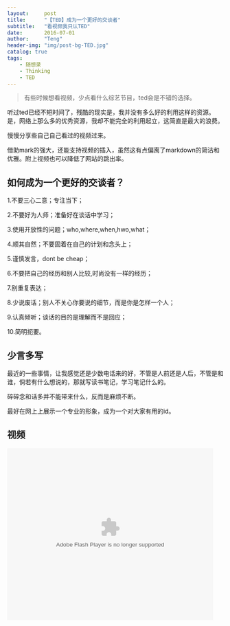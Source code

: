 ```yaml
---
layout:     post
title:      "【TED】成为一个更好的交谈者"
subtitle:   "看视频我只认TED"
date:       2016-07-01
author:     "Teng"
header-img: "img/post-bg-TED.jpg"
catalog: true
tags:
    - 随想录
    - Thinking
    - TED
---
```

> 有些时候想看视频，少点看什么综艺节目，ted会是不错的选择。

听过ted已经不短时间了，残酷的现实是，我并没有多么好的利用这样的资源。是，网络上那么多的优秀资源，我却不能完全的利用起立，这简直是最大的浪费。

慢慢分享些自己自己看过的视频过来。

借助mark的强大，还能支持视频的插入，虽然这有点偏离了markdown的简洁和优雅。附上视频也可以降低了网站的跳出率。

## 如何成为一个更好的交谈者？

  1.不要三心二意；专注当下；

  2.不要好为人师；准备好在谈话中学习；

  3.使用开放性的问题；who,where,when,hwo,what；

  4.顺其自然；不要固着在自己的计划和念头上；

  5.谨慎发言，dont be cheap；

  6.不要把自己的经历和别人比较,时尚没有一样的经历；

  7.别重复表达；

  8.少说废话；别人不关心你要说的细节，而是你是怎样一个人；

  9.认真倾听；谈话的目的是理解而不是回应；

  10.简明扼要。

## 少言多写

最近的一些事情，让我感觉还是少数电话来的好，不管是人前还是人后，不管是和谁，倘若有什么想说的，那就写读书笔记，学习笔记什么的。

碎碎念和话多并不能带来什么，反而是麻烦不断。

最好在网上上展示一个专业的形象，成为一个对大家有用的id。 

## 视频

<embed src="http://player.youku.com/player.php/Type/Folder/Fid/27054727/Ob/1/sid/XMTUzMDIyNzI4MA==/v.swf" quality="high" width="480" height="400" align="middle" allowScriptAccess="always" allowFullScreen="true" mode="transparent" type="application/x-shockwave-flash">
